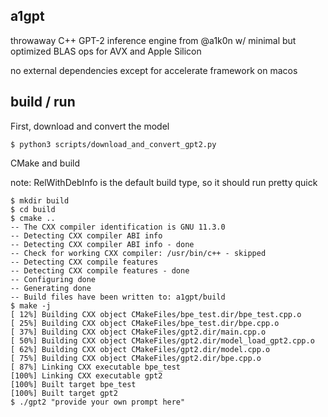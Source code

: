 ## a1gpt

throwaway C++ GPT-2 inference engine from @a1k0n w/ minimal but optimized BLAS
ops for AVX and Apple Silicon

no external dependencies except for accelerate framework on macos

## build / run

First, download and convert the model

`$ python3 scripts/download_and_convert_gpt2.py`

CMake and build

note: RelWithDebInfo is the default build type, so it should run pretty quick

```
$ mkdir build
$ cd build
$ cmake ..
-- The CXX compiler identification is GNU 11.3.0
-- Detecting CXX compiler ABI info
-- Detecting CXX compiler ABI info - done
-- Check for working CXX compiler: /usr/bin/c++ - skipped
-- Detecting CXX compile features
-- Detecting CXX compile features - done
-- Configuring done
-- Generating done
-- Build files have been written to: a1gpt/build
$ make -j
[ 12%] Building CXX object CMakeFiles/bpe_test.dir/bpe_test.cpp.o
[ 25%] Building CXX object CMakeFiles/bpe_test.dir/bpe.cpp.o
[ 37%] Building CXX object CMakeFiles/gpt2.dir/main.cpp.o
[ 50%] Building CXX object CMakeFiles/gpt2.dir/model_load_gpt2.cpp.o
[ 62%] Building CXX object CMakeFiles/gpt2.dir/model.cpp.o
[ 75%] Building CXX object CMakeFiles/gpt2.dir/bpe.cpp.o
[ 87%] Linking CXX executable bpe_test
[100%] Linking CXX executable gpt2
[100%] Built target bpe_test
[100%] Built target gpt2
$ ./gpt2 "provide your own prompt here"
```

